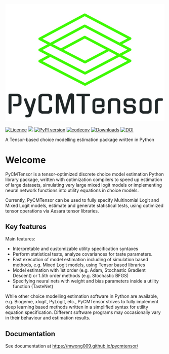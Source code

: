 ![PyCMTensor](docs/assets/img/logo.jpg)

[![Licence](https://img.shields.io/badge/Licence-MIT-blue)](about/licence.md)
![](https://img.shields.io/pypi/pyversions/pycmtensor) 
[![PyPI version](https://badge.fury.io/py/pycmtensor.svg)](https://badge.fury.io/py/pycmtensor) 
[![codecov](https://codecov.io/gh/mwong009/pycmtensor/branch/master/graph/badge.svg?token=LFwgggDyjS)](https://codecov.io/gh/mwong009/pycmtensor) 
[![Downloads](https://static.pepy.tech/personalized-badge/pycmtensor?period=month&units=international_system&left_color=grey&right_color=orange&left_text=downloads/month)](https://pepy.tech/project/pycmtensor) 
[![DOI](https://zenodo.org/badge/460802394.svg)](https://zenodo.org/badge/latestdoi/460802394)

A Tensor-based choice modelling estimation package written in Python

# Welcome

PyCMTensor is a tensor-optimized discrete choice model estimation Python library 
package, written with optimization compilers to speed up estimation of large datasets, 
simulating very large mixed logit models or implementing neural network functions into 
utility equations in choice models.

Currently, PyCMTensor can be used to fully specify Multinomial Logit and Mixed Logit models, estimate and generate statistical tests, using optimized tensor operations via Aesara tensor libraries.

## Key features

Main features:

- Interpretable and customizable utility specification syntaxes
- Perform statistical tests, analyze covariances for taste parameters.
- Fast execution of model estimation including of simulation based methods, e.g. Mixed Logit models, using Tensor based libraries 
- Model estimation with 1st order (e.g. Adam, Stochastic Gradient Descent) or 1.5th order methods (e.g. Stochastic BFGS)
- Specifying neural nets with weight and bias parameters inside a utility function (TasteNet)

While other choice modelling estimation software in Python are available, e.g. Biogeme, xlogit, PyLogit, etc., PyCMTensor strives to fully implement deep learning based methods written in a simplified syntax for utility equation specification. Different software programs may occasionally vary in their behaviour and estimation results. 

## Documentation

See documentation at https://mwong009.github.io/pycmtensor/